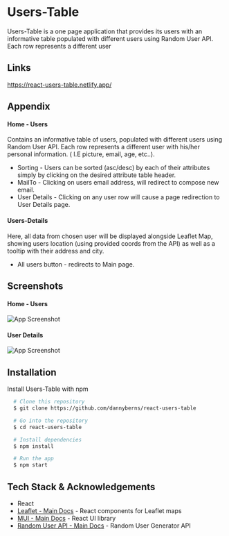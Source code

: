 # Users-Table

Users-Table is a one page application that provides its users with an informative table
populated with different users using Random User API.
Each row represents a different user 


## Links

https://react-users-table.netlify.app/

## Appendix

#### Home - Users
Contains an informative table of users, populated with different users using Random User API.
Each row represents a different user with his/her personal information. ( I.E picture, email, age, etc..).

- Sorting - Users can be sorted (asc/desc) by each of their attributes simply by clicking on the desired attribute table header.
- MailTo - Clicking on users email address, will redirect to compose new email.
- User Details - Clicking on any user row will cause a page redirection to User Details page.


#### Users-Details
Here, all data from chosen user will be displayed alongside Leaflet Map, showing users
location (using provided coords from the API) as well as a tooltip with their address and city.

- All users button - redirects to Main page.


## Screenshots

#### Home - Users

![App Screenshot](https://i.ibb.co/9mxDnn5/users-table-main.png)

#### User Details

![App Screenshot](https://i.ibb.co/3T1HB6y/users-table-user.png)



## Installation

Install Users-Table with npm

```bash
  # Clone this repository
  $ git clone https://github.com/dannyberns/react-users-table

  # Go into the repository
  $ cd react-users-table

  # Install dependencies
  $ npm install

  # Run the app
  $ npm start
```
    
## Tech Stack & Acknowledgements

- React
- [Leaflet - Main Docs](https://react-leaflet.js.org/) - React components for Leaflet maps
- [MUI - Main Docs](https://mui.com/) - React UI library
- [Random User API - Main Docs](https://randomuser.me/documentation) - Random User Generator API



